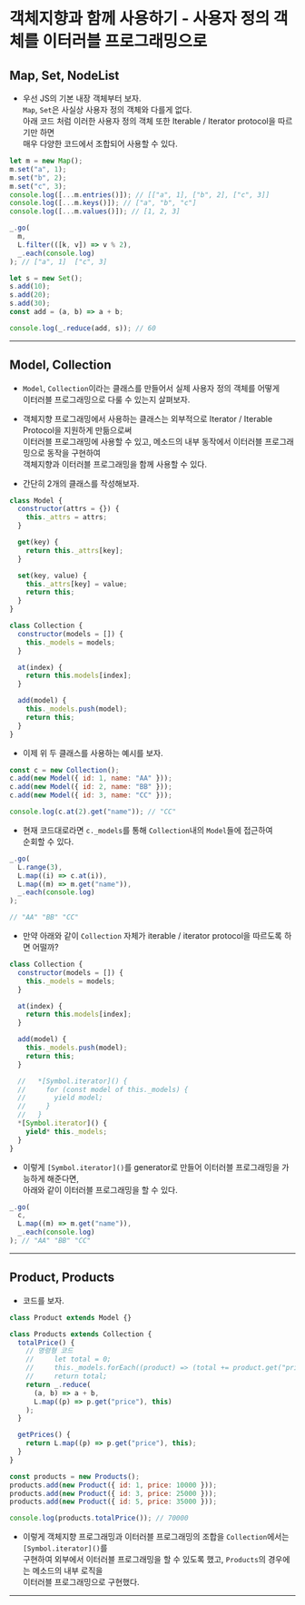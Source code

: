 # 객체지향과 함께 사용하기 - 사용자 정의 객체를 이터러블 프로그래밍으로

<h2>Map, Set, NodeList</h2>

- 우선 JS의 기본 내장 객체부터 보자.  
  `Map`, `Set`은 사실상 사용자 정의 객체와 다를게 없다.  
  아래 코드 처럼 이러한 사용자 정의 객체 또한 Iterable / Iterator protocol을 따르기만 하면  
  매우 다양한 코드에서 조합되어 사용할 수 있다.

```js
let m = new Map();
m.set("a", 1);
m.set("b", 2);
m.set("c", 3);
console.log([...m.entries()]); // [["a", 1], ["b", 2], ["c", 3]]
console.log([...m.keys()]); // ["a", "b", "c"]
console.log([...m.values()]); // [1, 2, 3]

_.go(
  m,
  L.filter(([k, v]) => v % 2),
  _.each(console.log)
); // ["a", 1]  ["c", 3]

let s = new Set();
s.add(10);
s.add(20);
s.add(30);
const add = (a, b) => a + b;

console.log(_.reduce(add, s)); // 60
```

<hr/>

<h2>Model, Collection</h2>

- `Model`, `Collection`이라는 클래스를 만들어서 실제 사용자 정의 객체를 어떻게  
  이터러블 프로그래밍으로 다룰 수 있는지 살펴보자.

- 객체지향 프로그래밍에서 사용하는 클래스는 외부적으로 Iterator / Iterable Protocol을 지원하게 만듦으로써  
  이터러블 프로그래밍에 사용할 수 있고, 메소드의 내부 동작에서 이터러블 프로그래밍으로 동작을 구현하여  
  객체지향과 이터러블 프로그래밍을 함께 사용할 수 있다.

- 간단히 2개의 클래스를 작성해보자.

```js
class Model {
  constructor(attrs = {}) {
    this._attrs = attrs;
  }

  get(key) {
    return this._attrs[key];
  }

  set(key, value) {
    this._attrs[key] = value;
    return this;
  }
}

class Collection {
  constructor(models = []) {
    this._models = models;
  }

  at(index) {
    return this.models[index];
  }

  add(model) {
    this._models.push(model);
    return this;
  }
}
```

- 이제 위 두 클래스를 사용하는 예시를 보자.

```js
const c = new Collection();
c.add(new Model({ id: 1, name: "AA" }));
c.add(new Model({ id: 2, name: "BB" }));
c.add(new Model({ id: 3, name: "CC" }));

console.log(c.at(2).get("name")); // "CC"
```

- 현재 코드대로라면 `c._models`를 통해 `Collection`내의 `Model`들에 접근하여  
  순회할 수 있다.

```js
_.go(
  L.range(3),
  L.map((i) => c.at(i)),
  L.map((m) => m.get("name")),
  _.each(console.log)
);

// "AA" "BB" "CC"
```

- 만약 아래와 같이 `Collection` 자체가 iterable / iterator protocol을 따르도록 하면 어떨까?

```js
class Collection {
  constructor(models = []) {
    this._models = models;
  }

  at(index) {
    return this.models[index];
  }

  add(model) {
    this._models.push(model);
    return this;
  }

  //   *[Symbol.iterator]() {
  //     for (const model of this._models) {
  //       yield model;
  //     }
  //   }
  *[Symbol.iterator]() {
    yield* this._models;
  }
}
```

- 이렇게 `[Symbol.iterator]()`를 generator로 만들어 이터러블 프로그래밍을 가능하게 해준다면,  
  아래와 같이 이터러블 프로그래밍을 할 수 있다.

```js
_.go(
  c,
  L.map((m) => m.get("name")),
  _.each(console.log)
); // "AA" "BB" "CC"
```

<hr/>

<h2>Product, Products</h2>

- 코드를 보자.

```js
class Product extends Model {}

class Products extends Collection {
  totalPrice() {
    // 명령형 코드
    //     let total = 0;
    //     this._models.forEach((product) => (total += product.get("price")));
    //     return total;
    return _.reduce(
      (a, b) => a + b,
      L.map((p) => p.get("price"), this)
    );
  }

  getPrices() {
    return L.map((p) => p.get("price"), this);
  }
}

const products = new Products();
products.add(new Product({ id: 1, price: 10000 }));
products.add(new Product({ id: 3, price: 25000 }));
products.add(new Product({ id: 5, price: 35000 }));

console.log(products.totalPrice()); // 70000
```

- 이렇게 객체지향 프로그래밍과 이터러블 프로그래밍의 조합을 `Collection`에서는 `[Symbol.iterator]()`를  
  구현하여 외부에서 이터러블 프로그래밍을 할 수 있도록 했고, `Products`의 경우에는 메소드의 내부 로직을  
  이터러블 프로그래밍으로 구현했다.

<hr/>

